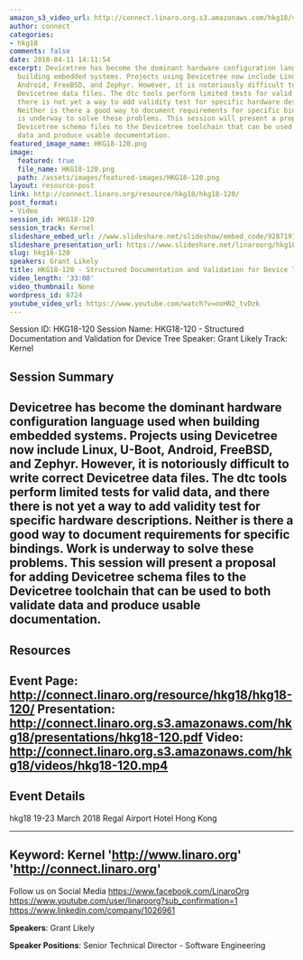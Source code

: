 ```yaml
---
amazon_s3_video_url: http://connect.linaro.org.s3.amazonaws.com/hkg18/videos/hkg18-120.mp4
author: connect
categories:
- hkg18
comments: false
date: 2018-04-11 14:11:54
excerpt: Devicetree has become the dominant hardware configuration language used when
  building embedded systems. Projects using Devicetree now include Linux, U-Boot,
  Android, FreeBSD, and Zephyr. However, it is notoriously difficult to write correct
  Devicetree data files. The dtc tools perform limited tests for valid data, and there
  there is not yet a way to add validity test for specific hardware descriptions.
  Neither is there a good way to document requirements for specific bindings. Work
  is underway to solve these problems. This session will present a proposal for adding
  Devicetree schema files to the Devicetree toolchain that can be used to both validate
  data and produce usable documentation.
featured_image_name: HKG18-120.png
image:
  featured: true
  file_name: HKG18-120.png
  path: /assets/images/featured-images/HKG18-120.png
layout: resource-post
link: http://connect.linaro.org/resource/hkg18/hkg18-120/
post_format:
- Video
session_id: HKG18-120
session_track: Kernel
slideshare_embed_url: //www.slideshare.net/slideshow/embed_code/92871911
slideshare_presentation_url: https://www.slideshare.net/linaroorg/hkg18120-devicetree-schema-documentation-and-validation
slug: hkg18-120
speakers: Grant Likely
title: HKG18-120 - Structured Documentation and Validation for Device Tree
video_length: '33:08'
video_thumbnail: None
wordpress_id: 8724
youtube_video_url: https://www.youtube.com/watch?v=ooHN2_tvDzk
---
```


Session ID: HKG18-120
Session Name: HKG18-120 - Structured Documentation and Validation for Device Tree
Speaker: Grant Likely
Track: Kernel


## Session Summary
Devicetree has become the dominant hardware configuration language used when building embedded systems. Projects using Devicetree now include Linux, U-Boot, Android, FreeBSD, and Zephyr. However, it is notoriously difficult to write correct Devicetree data files. The dtc tools perform limited tests for valid data, and there there is not yet a way to add validity test for specific hardware descriptions. Neither is there a good way to document requirements for specific bindings. Work is underway to solve these problems. This session will present a proposal for adding Devicetree schema files to the Devicetree toolchain that can be used to both validate data and produce usable documentation.
---------------------------------------------------
## Resources
Event Page: http://connect.linaro.org/resource/hkg18/hkg18-120/
Presentation: http://connect.linaro.org.s3.amazonaws.com/hkg18/presentations/hkg18-120.pdf
Video: http://connect.linaro.org.s3.amazonaws.com/hkg18/videos/hkg18-120.mp4
 ---------------------------------------------------
## Event Details
hkg18
19-23 March 2018 
Regal Airport Hotel Hong Kong

---------------------------------------------------
Keyword: Kernel
'http://www.linaro.org'
'http://connect.linaro.org'
---------------------------------------------------
Follow us on Social Media
https://www.facebook.com/LinaroOrg
https://www.youtube.com/user/linaroorg?sub_confirmation=1
https://www.linkedin.com/company/1026961

**Speakers**: Grant Likely

**Speaker Positions**: Senior Technical Director - Software Engineering